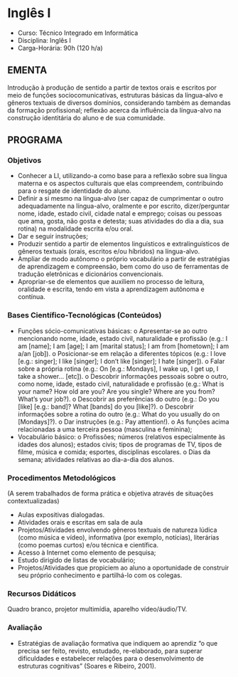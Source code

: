 # Inglês I 

* Curso: Técnico Integrado em Informática
* Disciplina: Inglês I                                                                                    
* Carga-Horária: 90h (120 h/a)

## EMENTA

Introdução à produção de sentido a partir de textos orais e escritos por meio de funções sociocomunicativas, estruturas
básicas da língua-alvo e gêneros textuais de diversos domínios, considerando também as demandas da formação
profissional; reflexão acerca da influência da língua-alvo na construção identitária do aluno e de sua comunidade.

## PROGRAMA
### Objetivos

*   Conhecer a LI, utilizando-a como base para a reflexão sobre sua língua materna e os aspectos culturais que elas
    compreendem, contribuindo para o resgate de identidade do aluno.
*   Definir a si mesmo na língua-alvo (ser capaz de cumprimentar o outro adequadamente na língua-alvo, oralmente e por
    escrito, dizer/perguntar nome, idade, estado civil, cidade natal e emprego; coisas ou pessoas que ama, gosta, não gosta e
    detesta; suas atividades do dia a dia, sua rotina) na modalidade escrita e/ou oral.
*   Dar e seguir instruções;
*   Produzir sentido a partir de elementos linguísticos e extralinguísticos de gêneros textuais (orais, escritos e/ou híbridos) na
    língua-alvo.
*   Ampliar de modo autônomo o próprio vocabulário a partir de estratégias de aprendizagem e compreensão, bem como do
    uso de ferramentas de tradução eletrônicas e dicionários convencionais.
*   Apropriar-se de elementos que auxiliem no processo de leitura, oralidade e escrita, tendo em vista a aprendizagem
    autônoma e contínua.

### Bases Científico-Tecnológicas (Conteúdos)

*   Funções sócio-comunicativas básicas:
           o Apresentar-se ao outro mencionando nome, idade, estado civil, naturalidade e profissão (e.g.: I am [name]; I
                am [age]; I am [marital status]; I am from [hometown]; I am a/an [job]).
           o Posicionar-se em relação a diferentes tópicos (e.g.: I love [e.g.: singer]; I like [singer]; I don’t like [singer]; I
                hate [singer]).
           o Falar sobre a própria rotina (e.g.: On [e.g.: Mondays], I wake up, I get up, I take a shower… [etc]).
           o Descobrir informações pessoais sobre o outro, como nome, idade, estado civil, naturalidade e profissão
                (e.g.: What is your name? How old are you? Are you single? Where are you from? What’s your job?).
           o Descobrir as preferências do outro (e.g.: Do you [like] [e.g.: band]? What [bands] do you [like]?).
           o Descobrir informações sobre a rotina do outro (e.g.: What do you usually do on [Mondays]?).
           o Dar instruções (e.g.: Pay attention!).
           o As funções acima relacionadas a uma terceira pessoa (masculina e feminina);
*   Vocabulário básico:
           o Profissões; números (relativos especialmente às idades dos alunos); estados civis; tipos de programas de
                TV, tipos de filme, música e comida; esportes, disciplinas escolares.
           o Dias da semana; atividades relativas ao dia-a-dia dos alunos.

### Procedimentos Metodológicos

(A serem trabalhados de forma prática e objetiva através de situações contextualizadas)
*    Aulas expositivas dialogadas.
*    Atividades orais e escritas em sala de aula
*    Projetos/Atividades envolvendo gêneros textuais de natureza lúdica (como música e vídeo), informativa (por exemplo,
notícias), literárias (como poemas curtos) e/ou técnica e científica.
*    Acesso à Internet como elemento de pesquisa;
*    Estudo dirigido de listas de vocabulário;
*    Projetos/Atividades que propiciem ao aluno a oportunidade de construir seu próprio conhecimento e partilhá-lo com os
colegas.

### Recursos Didáticos

Quadro branco, projetor multimídia, aparelho vídeo/áudio/TV.

### Avaliação

*   Estratégias de avaliação formativa que indiquem ao aprendiz “o que precisa ser feito, revisto, estudado, re-elaborado,
    para superar dificuldades e estabelecer relações para o desenvolvimento de estruturas cognitivas” (Soares e Ribeiro,
    2001).
